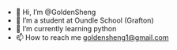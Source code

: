- 👋 Hi, I’m @GoldenSheng
- 👀 I’m a student at Oundle School (Grafton)
- 🌱 I’m currently learning python
- 📫 How to reach me goldensheng1@gmail.com

<!---
GoldenSheng/GoldenSheng is a ✨ special ✨ repository because its `README.md` (this file) appears on your GitHub profile.
You can click the Preview link to take a look at your changes.
--->
